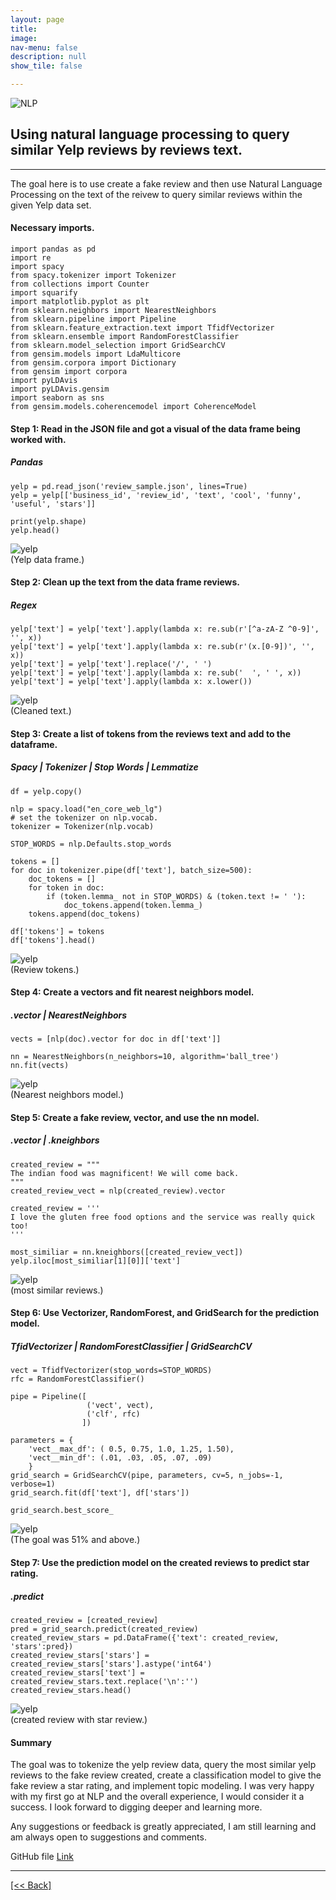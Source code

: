 ```yaml
---
layout: page
title:
image: 
nav-menu: false
description: null
show_tile: false

---
```


![NLP](/assets/images/QuerySimilarYelpReviews/nlp.jpg) <br>

## Using natural language processing to query similar Yelp reviews by reviews text.

---

The goal here is to use create a fake review and then use Natural Language Processing on the text of the reivew to query similar reviews within the given Yelp data set. 

#### Necessary imports.
```
import pandas as pd
import re
import spacy 
from spacy.tokenizer import Tokenizer
from collections import Counter
import squarify
import matplotlib.pyplot as plt
from sklearn.neighbors import NearestNeighbors
from sklearn.pipeline import Pipeline
from sklearn.feature_extraction.text import TfidfVectorizer
from sklearn.ensemble import RandomForestClassifier
from sklearn.model_selection import GridSearchCV
from gensim.models import LdaMulticore
from gensim.corpora import Dictionary
from gensim import corpora
import pyLDAvis
import pyLDAvis.gensim
import seaborn as sns
from gensim.models.coherencemodel import CoherenceModel
```

#### Step 1: Read in the JSON file and got a visual of the data frame being worked with.
##### Pandas 
```
yelp = pd.read_json('review_sample.json', lines=True)
yelp = yelp[['business_id', 'review_id', 'text', 'cool', 'funny', 'useful', 'stars']]
```
```
print(yelp.shape)
yelp.head()
```
![yelp](/assets/images/QuerySimilarYelpReviews/yelp1.png) <br>
(Yelp data frame.)

#### Step 2: Clean up the text from the data frame reviews.
##### Regex
```
yelp['text'] = yelp['text'].apply(lambda x: re.sub(r'[^a-zA-Z ^0-9]', '', x))
yelp['text'] = yelp['text'].apply(lambda x: re.sub(r'(x.[0-9])', '', x))
yelp['text'] = yelp['text'].replace('/', ' ') 
yelp['text'] = yelp['text'].apply(lambda x: re.sub('  ', ' ', x))
yelp['text'] = yelp['text'].apply(lambda x: x.lower())
```
![yelp](/assets/images/QuerySimilarYelpReviews/yelp2.png) <br>
(Cleaned text.)

#### Step 3: Create a list of tokens from the reviews text and add to the dataframe.
##### Spacy | Tokenizer | Stop Words | Lemmatize
```
df = yelp.copy()
```
```
nlp = spacy.load("en_core_web_lg")
# set the tokenizer on nlp.vocab.
tokenizer = Tokenizer(nlp.vocab)
```
```
STOP_WORDS = nlp.Defaults.stop_words
```
```
tokens = []
for doc in tokenizer.pipe(df['text'], batch_size=500):
    doc_tokens = []
    for token in doc:
        if (token.lemma_ not in STOP_WORDS) & (token.text != ' '):
            doc_tokens.append(token.lemma_)
    tokens.append(doc_tokens)
```
```
df['tokens'] = tokens
df['tokens'].head()
```
![yelp](/assets/images/QuerySimilarYelpReviews/yelp3.png) <br>
(Review tokens.)

#### Step 4: Create a vectors and fit nearest neighbors model.
##### .vector | NearestNeighbors
```
vects = [nlp(doc).vector for doc in df['text']]
```
```
nn = NearestNeighbors(n_neighbors=10, algorithm='ball_tree')
nn.fit(vects)
```
![yelp](/assets/images/QuerySimilarYelpReviews/yelp4.png) <br>
(Nearest neighbors model.)

#### Step 5: Create a fake review, vector, and use the nn model.
##### .vector | .kneighbors
```
created_review = """
The indian food was magnificent! We will come back.
"""
created_review_vect = nlp(created_review).vector
```
```
created_review = '''
I love the gluten free food options and the service was really quick too!
'''
```
```
most_similiar = nn.kneighbors([created_review_vect])
yelp.iloc[most_similiar[1][0]]['text']
```
![yelp](/assets/images/QuerySimilarYelpReviews/yelp5.png) <br>
(most similar reviews.)

#### Step 6: Use Vectorizer, RandomForest, and GridSearch for the prediction model.
##### TfidVectorizer | RandomForestClassifier | GridSearchCV
```
vect = TfidfVectorizer(stop_words=STOP_WORDS)
rfc = RandomForestClassifier()
```
```
pipe = Pipeline([
                 ('vect', vect),
                 ('clf', rfc)                
                ])
```
```
parameters = {
    'vect__max_df': ( 0.5, 0.75, 1.0, 1.25, 1.50),
    'vect__min_df': (.01, .03, .05, .07, .09)
    }
grid_search = GridSearchCV(pipe, parameters, cv=5, n_jobs=-1, verbose=1)
grid_search.fit(df['text'], df['stars'])
```
```
grid_search.best_score_
```
![yelp](/assets/images/QuerySimilarYelpReviews/yelp6.png) <br>
(The goal was 51% and above.)

#### Step 7: Use the prediction model on the created reviews to predict star rating.
##### .predict 
```
created_review = [created_review]
pred = grid_search.predict(created_review)
created_review_stars = pd.DataFrame({'text': created_review, 'stars':pred})
created_review_stars['stars'] = created_review_stars['stars'].astype('int64')
created_review_stars['text'] = created_review_stars.text.replace('\n':'')
created_review_stars.head()                 
```
![yelp](/assets/images/QuerySimilarYelpReviews/yelp7.png) <br>
(created review with star review.)

#### Summary
The goal was to tokenize the yelp review data, query the most similar yelp reviews to the fake review created, create a classification model to give the fake review a star rating, and implement topic modeling.
I was very happy with my first go at NLP and the overall experience, I would consider it a success. I look forward to digging deeper and learning more.

Any suggestions or feedback is greatly appreciated, I am still learning and am always open to suggestions and comments.

GitHub file
[Link]({{'https://github.com/CVanchieri/DSPortfolio/blob/master/posts/YelpNLPQueryReviewsPost/YelpNLPQueryReviews.ipynb'}})






---
[[<< Back]](https://cvanchieri.github.io/DSPortfolio/Tile1_Projects.html)
